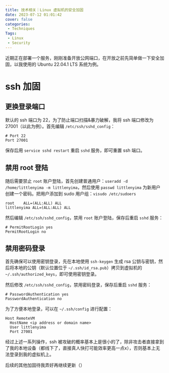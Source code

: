 ```yaml
---
title: 技术相关｜Linux 虚拟机的安全加固
date: 2023-07-12 01:01:42
cover: false
categories:
 - Techniques
Tags:
 - Linux
 - Security
---
```


近期正在部署一个服务，刚刚准备开放公网端口，在开放之前先简单做一下安全加固，以我使用的 Ubuntu 22.04.1 LTS 系统为例。

# ssh 加固

## 更换登录端口

默认的 ssh 端口为 22，为了防止端口扫描&暴力破解，我将 ssh 端口修改为 27001（以此为例）。首先编辑 `/etc/ssh/sshd_config`：

```
# Port 22
Port 27001
```

保存后用 `service sshd restart` 重启 `sshd` 服务，即可重置 ssh 端口。

## 禁用 root 登陆

随后需要禁止 `root` 账户登陆，首先创建普通用户：`useradd -d /home/littlenyima -m littlenyima`，然后使用 `passwd littlenyima` 为新用户创建一个密码。把用户添加到 sudo 用户组：`visudo /etc/sudoers`

```
root	ALL=(ALL:ALL) ALL
littlenyima	ALL=(ALL:ALL) ALL
```

然后编辑 `/etc/ssh/sshd_config`，禁用 `root` 账户登陆，保存后重启 `sshd` 服务：

```
# PermitRootLogin yes
PermitRootLogin no
```

## 禁用密码登录

首先确保可以使用密钥登录，先在本地使用 `ssh-keygen` 生成 rsa 公钥与密钥，然后将本地的公钥（默认位置位于 `~/.ssh/id_rsa.pub`）拷贝到虚拟机的 `~/.ssh/authorized_keys`，即可使用密钥登录。

然后修改 `/etc/ssh/sshd_config`，禁用密码登录，保存后重启 `sshd` 服务：

```
# PasswordAuthentication yes
PasswordAuthentication no
```

为了方便本地登录，可以在 `~/.ssh/config` 进行配置：

```
Host RemoteVM
  HostName <ip address or domain name>
  User littlenyima
  Port 27001
```

经过上述一系列操作，ssh 被攻破的概率基本上是很小的了，除非攻击者直接拿到了我的本地设备（都线下了，直接真人快打可能效率更高一点x），否则基本上无法登录到我的虚拟机上。

后续的其他加固待我弄好再继续更新（）